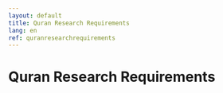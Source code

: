 ```yaml
---
layout: default
title: Quran Research Requirements
lang: en
ref: quranresearchrequirements
---
```

# Quran Research Requirements

